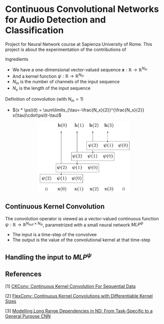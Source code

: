# Continuous Convolutional Networks for Audio Detection and Classification

Project for Neural Network course at Sapienza University of Rome.
This project is about the experimentation of the contributions of 

Ingredients
- We have a one-dimensional vector-valued sequence **x**$: \mathbb{R} \rightarrow \mathbb{R}^{N_{in}}$
- And a kernel function $\psi: \mathbb{R} \rightarrow \mathbb{R}^{N_{in}}$
- $N_{in}$ is the number of channels of the input sequence
- $N_{x}$ is the length of the input sequence

Definition of convolution (with $N_{in}=1$)
- $(x * \psi)(t) = \sum\limits_{\tau=-\frac{N_x}{2}}^{\frac{N_x}{2}} x(\tau)\cdot\psi(t-\tau)$

<p align="center">
  <img src="docs/assets/discrete_conv.png" alt="Alt text" width="300"/>
</p>

<!-- ![alt](docs/assets/discrete_conv.png) -->


## Continuous Kernel Convolution

The convolution operator is viewed as a vector-valued continuous function $\psi: \mathbb{R} \rightarrow \mathbb{R}^{N_{out} \times N_{in}}$, parametrized with a small neural network $MLP^{\psi}$
  - The input is a time-step of the convolvee
  - The output is the value of the convolutional kernel at that time-step

## Handling the input to $MLP^{\psi}$



## References

<a id="1">[1]</a> 
[CKConv: Continuous Kernel Convolution For Sequential Data](https://arxiv.org/pdf/2102.02611)

<a id="2">[2]</a> 
[FlexConv: Continuous Kernel Convolutions with Differentiable Kernel Sizes](https://arxiv.org/pdf/2110.08059)

<a id="3">[3]</a> 
[Modelling Long Range Dependencies in ND: From Task-Specific to a General Purpose CNN](https://arxiv.org/pdf/2301.10540)